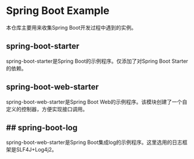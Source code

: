 # Spring Boot Example

本仓库主要用来收集Spring Boot开发过程中遇到的实例。  


## spring-boot-starter

spring-boot-starter是Spring Boot的示例程序。仅添加了对Spring Boot Starter的依赖。  

## spring-boot-web-starter

spring-boot-web-starter是Spring Boot Web的示例程序。该模块创建了一个自定义的控制器，方便实现接口调用。  

## ## spring-boot-log

spring-boot-web-starter是Spring Boot集成log的示例程序。这里选用的日志框架是SLF4J+Log4j2。  
